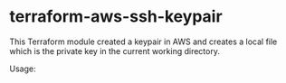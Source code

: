 # terraform-aws-ssh-keypair
This Terraform module created a keypair in AWS and creates a local file which is the private key in the current working directory.

Usage:
